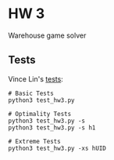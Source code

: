 # HW 3
Warehouse game solver

## Tests

Vince Lin's [tests](https://gist.github.com/vinlin24/5379704763a06952d91c0af0f52ddbb3):
```shell
# Basic Tests
python3 test_hw3.py

# Optimality Tests
python3 test_hw3.py -s
python3 test_hw3.py -s h1

# Extreme Tests
python3 test_hw3.py -xs hUID
```
